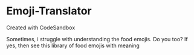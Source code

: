 # Emoji-Translator

Created with CodeSandbox

Sometimes, i struggle with understanding the food emojis. Do you too? If yes, then see this library of food emojis with meaning
